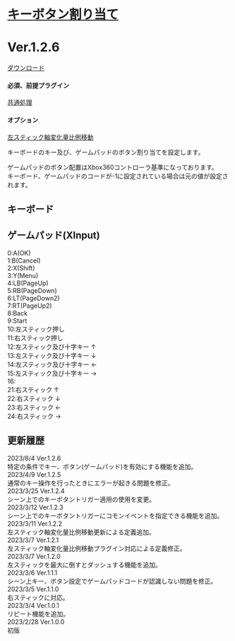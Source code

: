 # [キーボタン割り当て](https://raw.githubusercontent.com/nuun888/MZ/master/NUUN_UserKey.js)
# Ver.1.2.6
[ダウンロード](https://raw.githubusercontent.com/nuun888/MZ/master/NUUN_UserKey.js)
#### 必須、前提プラグイン
[共通処理](https://github.com/nuun888/MZ/blob/master/README/Base.md)  
#### オプション
[左スティック軸変化量比例移動](https://github.com/nuun888/MZ/blob/master/README/RealMoveLeftStick.md)  

キーボードのキー及び、ゲームパッドのボタン割り当てを設定します。  

ゲームパッドのボタン配置はXbox360コントローラ基準になっております。  
キーボード、ゲームパッドのコードが-1に設定されている場合は元の値が設定されます。  

## キーボード  


## ゲームパッド(XInput)  
0:A(OK)  
1:B(Cancel)  
2:X(Shift)  
3:Y(Menu)  
4:LB(PageUp)  
5:RB(PageDown)  
6:LT(PageDown2)  
7:RT(PageUp2)  
8:Back  
9:Start  
10:左スティック押し  
11:右スティック押し  
12:左スティック及び十字キー ↑  
13:左スティック及び十字キー ↓  
14:左スティック及び十字キー ←  
15:左スティック及び十字キー →  
16:  
21:右スティック ↑  
22:右スティック ↓  
23:右スティック ←  
24:右スティック →  

## 更新履歴
2023/8/4 Ver.1.2.6  
特定の条件でキー、ボタン(ゲームパッド)を有効にする機能を追加。  
2023/4/9 Ver.1.2.5  
通常のキー操作を行ったときにエラーが起きる問題を修正。  
2023/3/25 Ver.1.2.4  
シーン上でのキーボタントリガー適用の使用を変更。  
2023/3/12 Ver.1.2.3  
シーン上でのキーボタントリガーにコモンイベントを指定できる機能を追加。  
2023/3/11 Ver.1.2.2  
左スティック軸変化量比例移動更新による定義追加。  
2023/3/7 Ver.1.2.1  
左スティック軸変化量比例移動プラグイン対応による定義修正。  
2023/3/7 Ver.1.2.0  
左スティックを最大に倒すとダッシュする機能を追加。  
2023/3/6 Ver.1.1.1  
シーン上キー、ボタン設定でゲームパッドコードが認識しない問題を修正。  
2023/3/5 Ver.1.1.0  
右スティックに対応。  
2023/3/4 Ver.1.0.1  
リピート機能を追加。  
2023/2/28 Ver.1.0.0  
初版  
